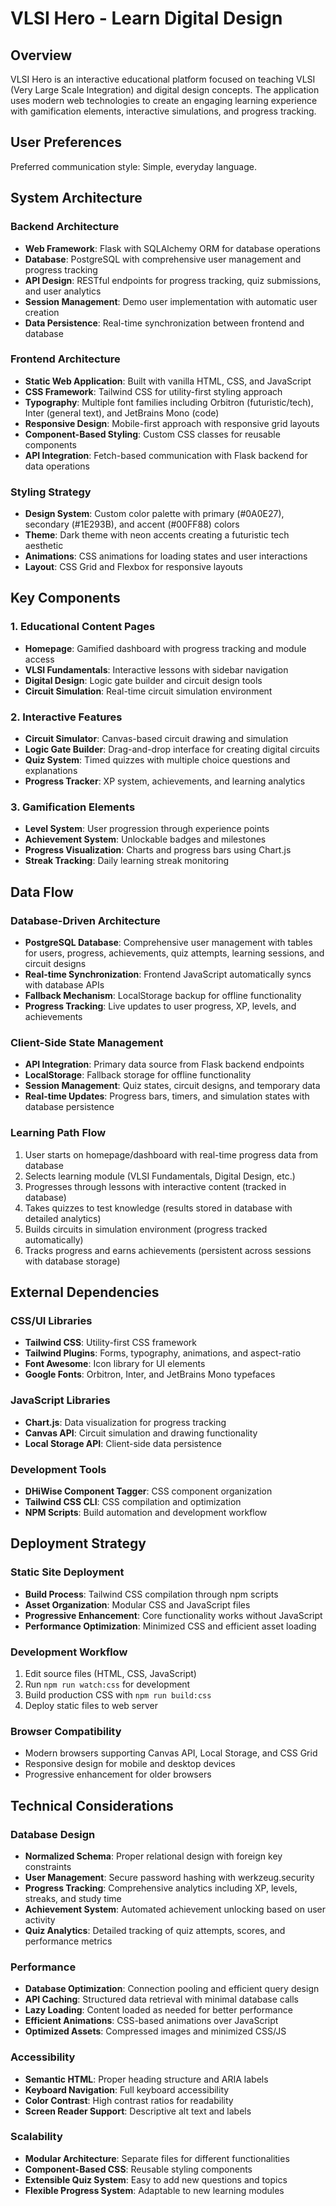 # VLSI Hero - Learn Digital Design

## Overview

VLSI Hero is an interactive educational platform focused on teaching VLSI (Very Large Scale Integration) and digital design concepts. The application uses modern web technologies to create an engaging learning experience with gamification elements, interactive simulations, and progress tracking.

## User Preferences

Preferred communication style: Simple, everyday language.

## System Architecture

### Backend Architecture
- **Web Framework**: Flask with SQLAlchemy ORM for database operations
- **Database**: PostgreSQL with comprehensive user management and progress tracking
- **API Design**: RESTful endpoints for progress tracking, quiz submissions, and user analytics
- **Session Management**: Demo user implementation with automatic user creation
- **Data Persistence**: Real-time synchronization between frontend and database

### Frontend Architecture
- **Static Web Application**: Built with vanilla HTML, CSS, and JavaScript
- **CSS Framework**: Tailwind CSS for utility-first styling approach
- **Typography**: Multiple font families including Orbitron (futuristic/tech), Inter (general text), and JetBrains Mono (code)
- **Responsive Design**: Mobile-first approach with responsive grid layouts
- **Component-Based Styling**: Custom CSS classes for reusable components
- **API Integration**: Fetch-based communication with Flask backend for data operations

### Styling Strategy
- **Design System**: Custom color palette with primary (#0A0E27), secondary (#1E293B), and accent (#00FF88) colors
- **Theme**: Dark theme with neon accents creating a futuristic tech aesthetic
- **Animations**: CSS animations for loading states and user interactions
- **Layout**: CSS Grid and Flexbox for responsive layouts

## Key Components

### 1. Educational Content Pages
- **Homepage**: Gamified dashboard with progress tracking and module access
- **VLSI Fundamentals**: Interactive lessons with sidebar navigation
- **Digital Design**: Logic gate builder and circuit design tools
- **Circuit Simulation**: Real-time circuit simulation environment

### 2. Interactive Features
- **Circuit Simulator**: Canvas-based circuit drawing and simulation
- **Logic Gate Builder**: Drag-and-drop interface for creating digital circuits
- **Quiz System**: Timed quizzes with multiple choice questions and explanations
- **Progress Tracker**: XP system, achievements, and learning analytics

### 3. Gamification Elements
- **Level System**: User progression through experience points
- **Achievement System**: Unlockable badges and milestones
- **Progress Visualization**: Charts and progress bars using Chart.js
- **Streak Tracking**: Daily learning streak monitoring

## Data Flow

### Database-Driven Architecture
- **PostgreSQL Database**: Comprehensive user management with tables for users, progress, achievements, quiz attempts, learning sessions, and circuit designs
- **Real-time Synchronization**: Frontend JavaScript automatically syncs with database APIs
- **Fallback Mechanism**: LocalStorage backup for offline functionality
- **Progress Tracking**: Live updates to user progress, XP, levels, and achievements

### Client-Side State Management
- **API Integration**: Primary data source from Flask backend endpoints
- **LocalStorage**: Fallback storage for offline functionality
- **Session Management**: Quiz states, circuit designs, and temporary data
- **Real-time Updates**: Progress bars, timers, and simulation states with database persistence

### Learning Path Flow
1. User starts on homepage/dashboard with real-time progress data from database
2. Selects learning module (VLSI Fundamentals, Digital Design, etc.)
3. Progresses through lessons with interactive content (tracked in database)
4. Takes quizzes to test knowledge (results stored in database with detailed analytics)
5. Builds circuits in simulation environment (progress tracked automatically)
6. Tracks progress and earns achievements (persistent across sessions with database storage)

## External Dependencies

### CSS/UI Libraries
- **Tailwind CSS**: Utility-first CSS framework
- **Tailwind Plugins**: Forms, typography, animations, and aspect-ratio
- **Font Awesome**: Icon library for UI elements
- **Google Fonts**: Orbitron, Inter, and JetBrains Mono typefaces

### JavaScript Libraries
- **Chart.js**: Data visualization for progress tracking
- **Canvas API**: Circuit simulation and drawing functionality
- **Local Storage API**: Client-side data persistence

### Development Tools
- **DHiWise Component Tagger**: CSS component organization
- **Tailwind CSS CLI**: CSS compilation and optimization
- **NPM Scripts**: Build automation and development workflow

## Deployment Strategy

### Static Site Deployment
- **Build Process**: Tailwind CSS compilation through npm scripts
- **Asset Organization**: Modular CSS and JavaScript files
- **Progressive Enhancement**: Core functionality works without JavaScript
- **Performance Optimization**: Minimized CSS and efficient asset loading

### Development Workflow
1. Edit source files (HTML, CSS, JavaScript)
2. Run `npm run watch:css` for development
3. Build production CSS with `npm run build:css`
4. Deploy static files to web server

### Browser Compatibility
- Modern browsers supporting Canvas API, Local Storage, and CSS Grid
- Responsive design for mobile and desktop devices
- Progressive enhancement for older browsers

## Technical Considerations

### Database Design
- **Normalized Schema**: Proper relational design with foreign key constraints
- **User Management**: Secure password hashing with werkzeug.security
- **Progress Tracking**: Comprehensive analytics including XP, levels, streaks, and study time
- **Achievement System**: Automated achievement unlocking based on user activity
- **Quiz Analytics**: Detailed tracking of quiz attempts, scores, and performance metrics

### Performance
- **Database Optimization**: Connection pooling and efficient query design
- **API Caching**: Structured data retrieval with minimal database calls
- **Lazy Loading**: Content loaded as needed for better performance
- **Efficient Animations**: CSS-based animations over JavaScript
- **Optimized Assets**: Compressed images and minimized CSS/JS

### Accessibility
- **Semantic HTML**: Proper heading structure and ARIA labels
- **Keyboard Navigation**: Full keyboard accessibility
- **Color Contrast**: High contrast ratios for readability
- **Screen Reader Support**: Descriptive alt text and labels

### Scalability
- **Modular Architecture**: Separate files for different functionalities
- **Component-Based CSS**: Reusable styling components
- **Extensible Quiz System**: Easy to add new questions and topics
- **Flexible Progress System**: Adaptable to new learning modules